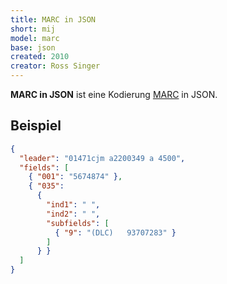 ```yaml
---
title: MARC in JSON
short: mij
model: marc
base: json
created: 2010
creator: Ross Singer
---
```


**MARC in JSON** ist eine Kodierung [MARC](../marc) in JSON.

## Beispiel

~~~json
{
  "leader": "01471cjm a2200349 a 4500",
  "fields": [
    { "001": "5674874" },
    { "035": 
	  {
        "ind1": " ",
        "ind2": " ",
        "subfields": [
          { "9": "(DLC)   93707283" }
        ]
      } }
  ]
}
~~~


